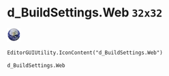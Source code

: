 # d_BuildSettings.Web `32x32`
<img src="/img/d_BuildSettings.Web.png" width=32 height=32>

``` CSharp
EditorGUIUtility.IconContent("d_BuildSettings.Web")
```
```
d_BuildSettings.Web
```
